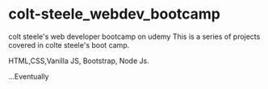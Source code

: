 # colt-steele_webdev_bootcamp
colt steele's web developer bootcamp on udemy
This is a series of projects covered in colte steele's boot camp.

HTML,CSS,Vanilla JS, Bootstrap, Node Js.

...Eventually
